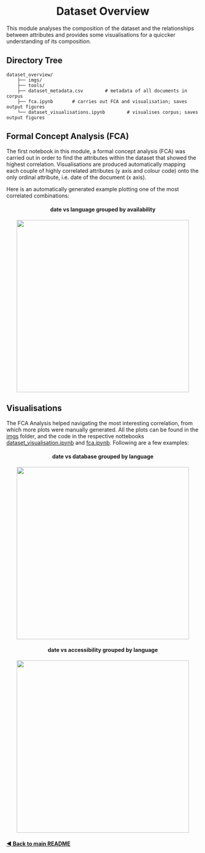 <h1 align="center">Dataset Overview</h1>
This module analyses the composition of the dataset and the relationships between attributes and provides some visualisations for a quiccker understanding of its composition.

## Directory Tree

    dataset_overview/
        ├── imgs/
        ├── tools/
        ├── dataset_metadata.csv        # metadata of all documents in corpus
        ├── fca.ipynb       # carries out FCA and visualisation; saves output figures
        └── dataset_visualisations.ipynb        # visualises corpus; saves output figures
        

## Formal Concept Analysis (FCA)
The first notebook in this module, a formal concept analysis (FCA) was carried out in order to find the attributes within the dataset that showed the highest correlation. Visualisations are produced automatically mapping each couple of highly correlated attributes (y axis and colour code) onto the only ordinal attribute, i.e. date of the document (x axis).

Here is an automatically generated example plotting one of the most correlated combinations:

<h4 align="center">date vs language grouped by availability</h4>

<div style="text-align:center" align="center"><img width="450" src=https://github.com/e-lubrini/PsylVe/blob/main/src/dataset_overview/imgs/fca/dateidentified_vs_language_grouped_by_availability.png /></div>


## Visualisations
The FCA Analysis helped navigating the most interesting correlation, from which more plots were manually generated.
All the plots can be found in the [imgs](https://github.com/e-lubrini/PsylVe/blob/main/src/dataset_overview/imgs) folder, and the code in the respective nottebooks [dataset_visualisation.ipynb](https://github.com/e-lubrini/PsylVe/blob/main/src/dataset_overview/dataset_visualisation.ipynb) and [fca.ipynb](https://github.com/e-lubrini/PsylVe/blob/main/src/dataset_overview/fca.ipynb).
Following are a few examples:

<h4 align="center">date vs database grouped by language</h4>

<div style="text-align:center" align="center"><img width="450" src=https://github.com/e-lubrini/PsylVe/blob/main/src/dataset_overview/imgs/date_vs_database_grouped_by_language.png /></div>

<h4 align="center">date vs accessibility grouped by language</h4>

<div style="text-align:center" align="center"><img width="450" src=https://github.com/e-lubrini/PsylVe/blob/main/src/dataset_overview/imgs/date_vs_accessibility_grouped_by_language.png /></div>



#### [◄ Back to main README](https://github.com/e-lubrini/PsylVe/blob/main/README.md)

